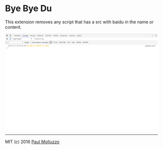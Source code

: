 # Bye Bye Du

This extension removes any script that has a src with baidu in the name or content.

![](screenshot.png)

--------

MIT (c) 2016 [Paul Molluzzo](http://paul.molluzzo.com)
